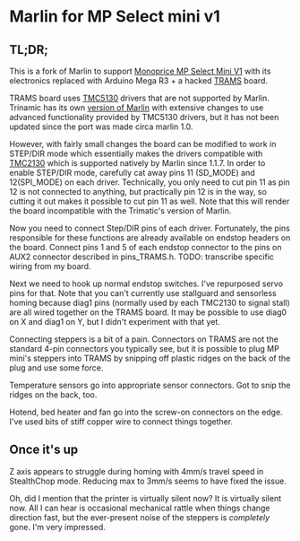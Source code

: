 # Marlin for MP Select mini v1

## TL;DR;
This is a fork of Marlin to support [Monoprice MP Select Mini V1](https://www.mpselectmini.com/) with its electronics replaced with Arduino Mega R3 + a hacked [TRAMS](https://www.trinamic.com/support/eval-kits/details/trams/) board.

TRAMS board uses [TMC5130](https://www.trinamic.com/products/integrated-circuits/details/tmc5130/) drivers that are not supported by Marlin. Trinamic has its own [version of Marlin](https://github.com/trinamic/TRAMS-Firmware) with extensive changes to use advanced functionality provided by TMC5130 drivers, but it has not been updated since the port was made circa marlin 1.0.

However, with fairly small changes the board can be modified to work in STEP/DIR mode which essentially makes the drivers compatible with [TMC2130](https://www.trinamic.com/products/integrated-circuits/details/tmc2130/) which is supported natively by Marlin since 1.1.7.
In order to enable STEP/DIR mode, carefully cat away pins 11 (SD_MODE) and 12(SPI_MODE) on each driver. Technically, you only need to cut pin 11 as pin 12 is not connected to anything, but practically pin 12 is in the way, so cutting it out makes it possible to cut pin 11 as well. Note that this will render the board incompatible with the Trimatic's version of Marlin.

Now you need to connect Step/DIR pins of each driver. Fortunately, the pins responsible for these functions are already available on endstop headers on the board. Connect pins 1 and 5 of each endstop connector to the pins on AUX2 connector described in pins_TRAMS.h. TODO: transcribe specific wiring from my board.

Next we need to hook up normal endstop switches. I've repurposed servo pins for that. Note that you can't currently use stallguard and sensorless homing because diag1 pins (normally used by each TMC2130 to signal stall) are all wired together on the TRAMS board. It may be possible to use diag0 on X and diag1 on Y, but I didn't experiment with that yet.

Connecting steppers is a bit of a pain. Connectors on TRAMS are not the standard 4-pin connectors you typically see, but it is possible to plug MP mini's steppers into TRAMS by snipping off plastic ridges on the back of the plug and use some force.

Temperature sensors go into appropriate sensor connectors. Got to snip the ridges on the back, too.

Hotend, bed heater and fan go into the screw-on connectors on the edge. I've used bits of stiff copper wire to connect things together.

## Once it's up

Z axis appears to struggle during homing with 4mm/s travel speed in StealthChop mode. Reducing max to 3mm/s seems to have fixed the issue.

Oh, did I mention that the printer is virtually silent now? It is virtually silent now. All I can hear is occasional mechanical rattle when things change direction fast, but the ever-present noise of the steppers is *completely* gone. I'm very impressed.
